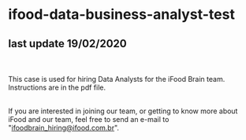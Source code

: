 # ifood-data-business-analyst-test
## last update 19/02/2020
<br><br>
This case is used for hiring Data Analysts for the iFood Brain team. Instructions are in the pdf file. <br><br>


If you are interested in joining our team, or getting to know more about iFood and our team, feel free to send an e-mail to "ifoodbrain_hiring@ifood.com.br".<br><br>